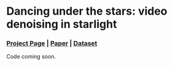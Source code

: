 # Dancing under the stars: video denoising in starlight

### [Project Page](http://kristinamonakhova.com/starlight_denoising/) | [Paper](https://arxiv.org/abs/2204.04210) | [Dataset](http://kristinamonakhova.com/starlight_denoising/#dataset)

Code coming soon.

